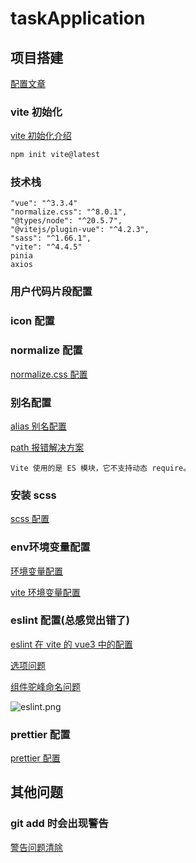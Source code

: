 # taskApplication

## 项目搭建

[配置文章](https://mp.weixin.qq.com/s/KM3-OBnOyN-KySF8WYX8Tg)

### vite 初始化

[vite 初始化介绍](https://juejin.cn/post/7206529406611996732)

~~~javascript
npm init vite@latest
~~~

### 技术栈

	"vue": "^3.3.4"
	"normalize.css": "^8.0.1",
	"@types/node": "^20.5.7",
	"@vitejs/plugin-vue": "^4.2.3",
	"sass": "^1.66.1",
	"vite": "^4.4.5"
	pinia
	axios

### 用户代码片段配置

### icon 配置

### normalize 配置

[normalize.css 配置](https://blog.csdn.net/qq_39785489/article/details/125347551#九.%20normalize.css)

### 别名配置

[alias 别名配置](https://blog.csdn.net/qq_39785489/article/details/125347551#九.%20normalize.css)

[path 报错解决方案](https://juejin.cn/post/7142338375402881060)

	Vite 使用的是 ES 模块，它不支持动态 require。

### 安装 scss

[scss 配置](https://blog.csdn.net/qq_39785489/article/details/125347551#九.%20normalize.css)

### env环境变量配置

[环境变量配置](https://blog.csdn.net/qq_39785489/article/details/125347551#九.%20normalize.css)

[vite 环境变量配置](https://www.cnblogs.com/aidixie/p/16772067.html)

### eslint 配置(总感觉出错了)

[eslint 在 vite 的 vue3 中的配置](https://juejin.cn/post/7142815651294511135)

[选项问题](https://segmentfault.com/a/1190000041954694)

[组件驼峰命名问题](https://blog.csdn.net/lhz_333/article/details/125313088)

![eslint.png](https://s2.loli.net/2023/08/29/LDjAi4N5E6oh8X3.png)

### prettier 配置

[prettier 配置](https://blog.csdn.net/qq_43026206/article/details/129861836)

## 其他问题

### git add 时会出现警告

[警告问题清除](https://blog.csdn.net/taiyangdao/article/details/78629107)

